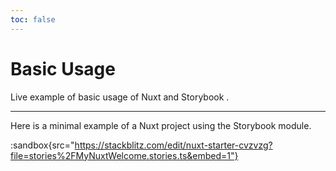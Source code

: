 ```yaml
---
toc: false
---
```


# Basic Usage

Live example of basic usage of Nuxt and Storybook .

---

Here is a minimal example of a Nuxt project using the Storybook  module.

:sandbox{src="https://stackblitz.com/edit/nuxt-starter-cvzvzg?file=stories%2FMyNuxtWelcome.stories.ts&embed=1"}
